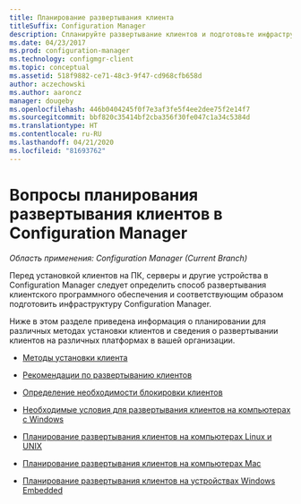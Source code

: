 ```yaml
---
title: Планирование развертывания клиента
titleSuffix: Configuration Manager
description: Спланируйте развертывание клиентов и подготовьте инфраструктуру в Configuration Manager.
ms.date: 04/23/2017
ms.prod: configuration-manager
ms.technology: configmgr-client
ms.topic: conceptual
ms.assetid: 518f9882-ce71-48c3-9f47-cd968cfb658d
author: aczechowski
ms.author: aaroncz
manager: dougeby
ms.openlocfilehash: 446b0404245f0f7e3af3fe5f4ee2dee75f2e14f7
ms.sourcegitcommit: bbf820c35414bf2cba356f30fe047c1a34c5384d
ms.translationtype: HT
ms.contentlocale: ru-RU
ms.lasthandoff: 04/21/2020
ms.locfileid: "81693762"
---
```

# <a name="planning-considerations-for-deploying-clients-in-configuration-manager"></a>Вопросы планирования развертывания клиентов в Configuration Manager

*Область применения: Configuration Manager (Current Branch)*

Перед установкой клиентов на ПК, серверы и другие устройства в Configuration Manager следует определить способ развертывания клиентского программного обеспечения и соответствующим образом подготовить инфраструктуру Configuration Manager.  

 Ниже в этом разделе приведена информация о планировании для различных методах установки клиентов и сведения о развертывании клиентов на различных платформах в вашей организации.  

-   [Методы установки клиента](../../../../core/clients/deploy/plan/client-installation-methods.md)  

-   [Рекомендации по развертыванию клиентов](../../../../core/clients/deploy/plan/best-practices-for-client-deployment.md)  

-   [Определение необходимости блокировки клиентов](../../../../core/clients/deploy/plan/determine-whether-to-block-clients.md)  

-   [Необходимые условия для развертывания клиентов на компьютерах с Windows](../../../../core/clients/deploy/prerequisites-for-deploying-clients-to-windows-computers.md)  

-   [Планирование развертывания клиентов на компьютерах Linux и UNIX](../../../../core/clients/deploy/plan/planning-for-client-deployment-to-linux-and-unix-computers.md)  

-   [Планирование развертывания клиентов на компьютерах Mac](../../../../core/clients/deploy/plan/planning-for-client-deployment-to-mac-computers.md)  

-   [Планирование развертывания клиентов на устройствах Windows Embedded](../../../../core/clients/deploy/plan/planning-for-client-deployment-to-windows-embedded-devices.md)  
